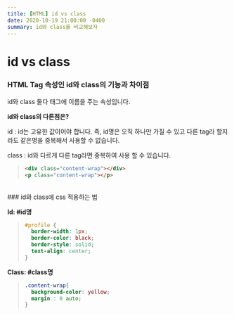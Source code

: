 ```yaml
---
title: [HTML] id vs class
date: 2020-10-19 21:00:00 -0400
summary: id와 class를 비교해보자
---
```



# id vs class

### HTML Tag 속성인 id와 class의 기능과 차이점

id와 class 둘다 태그에 이름을 주는 속성입니다.

**id와 class의 다른점은?**

id : id는 고유한 값이어야 합니다. 즉, id명은 오직 하나만 가질 수 있고 다른 tag라 할지라도 같은명을 중복해서 사용할 수 없습니다.

> <div id="profile">

class : id와 다르게 다른 tag라면 중복하여 사용 할 수 있습니다.

> ```html
> <div class="content-wrap"></div>
> <p class="content-wrap"></p>
> ```


<br>
### id와 class에 css 적용하는 법

**Id: #id명**

> ```css
> #profile {
>   border-width: 1px;
>   border-color: black;
>   border-style: solid;
>   text-align: center;
> }
> ```



**Class: #class명**

> ```css
> .content-wrap{
>   background-color: yellow;
>   margin : 0 auto;
> }
> ```

